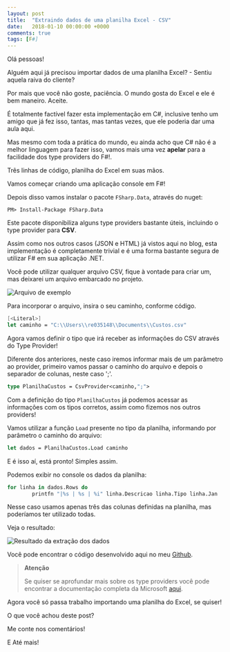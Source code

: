 ```yaml
---
layout: post
title:  "Extraindo dados de uma planilha Excel - CSV"
date:   2018-01-10 00:00:00 +0000
comments: true
tags: [F#]
---
```


Olá pessoas!

Alguém aqui já precisou importar dados de uma planilha Excel? - Sentiu aquela raiva do cliente?

Por mais que você não goste, paciência. O mundo gosta do Excel e ele é bem maneiro. Aceite.

É totalmente factível fazer esta implementação em C#, inclusive tenho um amigo que já fez isso, tantas, mas tantas vezes, que ele poderia dar uma aula aqui.

Mas mesmo com toda a prática do mundo, eu ainda acho que C# não é a melhor linguagem para fazer isso, vamos mais uma vez **apelar** para a facilidade dos type providers do F#!.

Três linhas de código, planilha do Excel em suas mãos.
<!--more-->

Vamos começar criando uma aplicação console em F#!

Depois disso vamos instalar o pacote `FSharp.Data`, através do nuget:

```
PM> Install-Package FSharp.Data
```

Este pacote disponibiliza alguns type providers bastante úteis, incluindo o type provider para **CSV**.

Assim como nos outros casos (JSON e HTML) já vistos aqui no blog, esta implementação é completamente trivial e é uma forma bastante segura de utilizar F# em sua aplicação .NET.

Você pode utilizar qualquer arquivo CSV, fique à vontade para criar um, mas deixarei um arquivo embarcado no projeto.

![Arquivo de exemplo](https://i.imgur.com/M2x33zn.jpg)

Para incorporar o arquivo, insira o seu caminho, conforme código.

```fsharp
[<Literal>]
let caminho = "C:\\Users\\re035148\\Documents\\Custos.csv"
```

Agora vamos definir o tipo que irá receber as informações do CSV através do Type Provider!

Diferente dos anteriores, neste caso iremos informar mais de um parâmetro ao provider, primeiro vamos passar o caminho do arquivo e depois o separador de colunas, neste caso ';'.

```fsharp
type PlanilhaCustos = CsvProvider<caminho,";">
```
Com a definição do tipo `PlanilhaCustos` já podemos acessar as informações com os tipos corretos, assim como fizemos nos outros providers!

Vamos utilizar a função `Load` presente no tipo da planilha, informando por parâmetro o caminho do arquivo:

``` fsharp
let dados = PlanilhaCustos.Load caminho
```

E é isso aí, está pronto! Simples assim.

Podemos exibir no console os dados da planilha:

```fsharp
for linha in dados.Rows do
        printfn "|%s | %s | %i" linha.Descricao linha.Tipo linha.Jan
```

Nesse caso usamos apenas três das colunas definidas na planilha, mas poderíamos ter utilizado todas.

Veja o resultado:

![Resultado da extração dos dados](https://i.imgur.com/H9q2pXm.jpg)

Você pode encontrar o código desenvolvido aqui no meu [Github](https://github.com/gabrielschade/TypeProviderSample/blob/master/CsvTypeProviderSample/CsvTypeProviderSample/Program.fs).


> **Atenção**
>
> Se quiser se aprofundar mais sobre os type providers você pode encontrar a documentação completa da Microsoft [aqui](https://docs.microsoft.com/en-us/dotnet/fsharp/tutorials/type-providers/).

Agora você só passa trabalho importando uma planilha do Excel, se quiser!

O que você achou deste post?

Me conte nos comentários!

E Até mais!